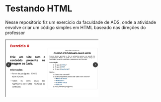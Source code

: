 # Testando HTML

Nesse repositório fiz um exercício da faculdade de ADS, onde a atividade envolve criar um código simples em HTML baseado nas direções do professor

<img src="imagem-atividade.png" alt="Minha Imagem" width="300">
